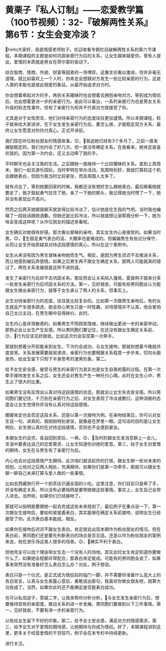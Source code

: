 # 黄栗子『私人订制』——恋爱教学篇（100节视频）：32-『破解两性关系』第6节：女生会变冷淡？

🎼hello大家好，我是情感老师粒子。欢迎收看专题栏目破解两性关系的第六节课程。本期课程的主题是如何巩固亲密行为后的关系，让女生越来越爱你。曾有人提出，爱情的本质就是男女在荷尔蒙的驱动下。

综合智商、情商、外貌、财富等因素的一场博弈。这番言论看似激进，但并非毫无道理。就比如喜欢上一个人时，你肯定会想跟对方发生一些比较亲密的行为。这是人类的本能也是彼此相爱的象征。从最开始追求对方时。

你会想着牵起对方的手，再到关系暧昧时也会想着去拥抱亲吻对方。等到成为情侣后，也会想着更进一步的亲密行为。由此可以看出，一系列亲密行为也是男女关系升级的标志性事件。但有了亲密行为却并不代表对方就接受了你。

尤其是对于女性而言，他们对待亲密行为的态度往往更加谨慎。所以本期课程，粒子就来给大家讲讲，在于女生发生亲密行为后，要怎么做，才能稳定双方关系，最终让女生愿意对你托付真心。正式开讲前。

我们现在听位粉丝朋友的情感故事。😊，🎼我追她已经有3个多月了，之前一直发展挺稳定的，我们也约会了好几次，但一直没有确定关系。在我看来，她肯定是喜欢我的。因为第一次约会，还又主动牵了我的手。

平时聊天也会关注我的生活。之后跟她一直维持一个比较暧昧的关系。直到上周周末，我们一起去游乐园玩，当时李明在举办活动，氛围特别好，我就打算趁这个机会跟她表白，但因为我当时比较紧张，而且周围人太多了。

就有点怂了，等到她要回家的时候，我都还没有想好怎么跟她表白，最后眼看她就要走了，我才鼓起勇气拉住了她，亲了一下她的额头，我记得她当时愣了一下，她并没有表现出不高兴。

然而之后两天她跟我聊天就变得比较冷淡了，估计她是在生我的气吧。当时我也编辑了一段段话跟她道歉。但她还是比较冷淡，所以我就想让丽帮我分析一下，她为啥会变成这样呢？从作位朋友的描述来看呢。

女生确实对她很有好感。那次看似冒昧的亲吻，其实女生内心是接受的。如果当时男。😊，🎼生鼓足勇气表白的话，大概率也是难成的。但偏偏男生有些过分保守，从而让女生开始质疑其对待这段感情的真心。所以在这个案例中。

女生从来没有因为男生冒昧亲吻她而生气。相反，是因为男生迟迟不去推进关系，而让他感到被玩弄感情。如果之后男生再不跟女生确定关系，那两人可能就真的错过了。两性关系发展就是这样不进则退。

发生了亲密行为后却不去巩固关系，那反而会让关系陷入僵局，夏面例子就来分享一些发生亲密行为后巩固关系的方法。第一，见好就收，可能有些男同胞会认为能跟女生做出亲密行为，就等于女生承认了两人的关系，但事实上。

女生对待亲密行为的态度，往往是比较复杂的。比如第一次跟男生亲吻后，有的女生就会产生很多顾虑，她会担心男生只是一时性趣，对待感情并不认真，他会害怕自己太过主动，在男生眼中显得掉价。此时。

女生内心是非常敏感的。如果男生不照顾其情绪，继续做出更进一步的亲密举动，那势必会让女生产生反感。所以男同胞们要记住，在还没有跟女生确定关系前，😊，🎼行为应该见好就收。比如这次约会实现第一次牵手。

那就别想着分开前能亲到女生。下次约会成功，与女生接吻，那就别想着今晚就共度良宵。关系发展需要层层递进，亲密行为也要根据关系程度一步步来，切勿头脑发热，给女生留下只知下半身思考的渣男形象。第二。

给予女生安全感，接受与男生的亲密行为其实也是女生自我袒露的过程。在第一次牵手接吻发生关系之后，女生还会对男生产生一种托付心理。此时在女生心中，男生占了很大的比重。

如果男生没有反馈出认真对待这段感情的状态，那就会让女生失去安全感。所以男同胞们要记住，千万别在亲密行为之后，对女生表现了冷淡或敷衍。这种消极的态度会让女生觉得你并没有认真对待这段感情。

娜娜肯定也会否定这段关系，还是以第一次接吻为例。在亲吻结束后，你可以对女生说一句，讲真的，我刚刚特别紧张，就像是在梦里一眼。这句话的目的是让女生明白，女生很认真的在对待这段感情，否则也不会感到紧张。

本跟女生约会完，各自回到家后，一再。😊，🎼及时的跟女生发消息聊上一会儿，言语中要表达自己的恋爱需求，让女生知道你对她的爱意。第三，给于女生对爱情的期待，女生在与男生有了亲密行为后。

内心也会对这段感情产生期待。此次咱们就该趁热的打铁，跟女生聊一些对未来的规划，让他对之后两人相处，充满期待。如果你们是第一次牵手，那就可以跟女生聊一聊自己未来打算与爱人做的一些事情。

比如去西藏旅行开一个奶茶店识遍全国的小吃。这里注意，你们目前只是牵了手，并没有确定关系，所以没有必要指明是要带她做这些事情。事实上，女生自己会带入进去。当然啦，如果你们已经接吻了。

那就可以指明是要跟她一起去完成这些未来规划了。最后例子在重点说一下，第一次跟女生接吻后，要如何紧接着表白，其实能够在确定关系前接吻，说明女生已经接受了你。此次表白基本能成。相反。

如果你在接吻后迟迟不跟女生表白，肯定就会出现本期作为粉丝朋友的情况。但在表白前，男同胞们还是要先判断表白的场合是否合适。还是以作为粉丝朋友的案例来说，他在游乐场这类人很多的场景。😊，🎼确实不利于表白。

但他完全可以找个理由带女生去一个没有人的场地。其实此时女生肯定知道你要做什么了。如果她全程都非常配合，那表白肯定能成。可能有的男同胞会说了，如果事发突然没有准备好怎么表白怎么办？对此，例子想说。

表白只是一个仪式，是正式成为情侣前的临门一脚，并不需要你准备什么高大上的告白宣言，认真与女生表露心意后，勇敢说出那句，我喜欢你做女朋友吧，就算大功告成了。当然，如果你此时还不能确定是否能表白成功。

也可以私信逆子，答疑二字，让我来帮你分析分析。🎼与女生发生亲密行为后，想要维持现有的亲密度，推动关系的进一步发展。男同胞们要做到以下三件事情。第一，见好就收，不要有进一步的亲密行为。

以免给女生留下不好的印象。第二，给予女士安全感，满足对方的情感需求。第三，给予女生对于爱情的期待感，让她期待与你成为情侣。好了，本期课程讲到这里，更多关于经营爱情的干货技巧，例子会在本专栏中持续更新。

进行关注。